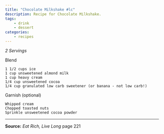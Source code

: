 ```yaml
---
title: "Chocolate Milkshake #lc"
description: Recipe for Chocolate Milkshake.
tags:
    - drink
    - dessert
categories:
    - recipes
---
```


*2 Servings*

Blend

```
1 1/2 cups ice
1 cup unsweetened almond milk
1 cup heavy cream
1/4 cup unsweetened cocoa
1/4 cup granulated low carb sweetener (or banana - not low carb!)
```

Garnish (optional)

```
Whipped cream
Chopped toasted nuts
Sprinkle unsweetened cocoa powder
```

---

**Source:** _Eat Rich, Live Long_ page 221
